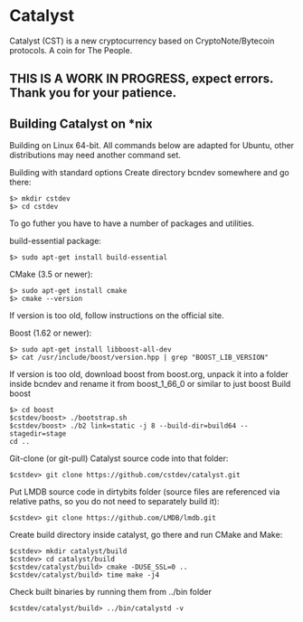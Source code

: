 # Catalyst
Catalyst (CST) is a new cryptocurrency based on CryptoNote/Bytecoin protocols. A coin for The People.

## THIS IS A WORK IN PROGRESS, expect errors. Thank you for your patience.

## Building Catalyst on *nix

Building on Linux 64-bit. 
All commands below are adapted for Ubuntu, other distributions may need another command set.

Building with standard options
Create directory bcndev somewhere and go there:
```
$> mkdir cstdev
$> cd cstdev
```
To go futher you have to have a number of packages and utilities.

build-essential package:
```
$> sudo apt-get install build-essential
```
CMake (3.5 or newer):
```
$> sudo apt-get install cmake 
$> cmake --version
```
If version is too old, follow instructions on the official site.

Boost (1.62 or newer):
```
$> sudo apt-get install libboost-all-dev
$> cat /usr/include/boost/version.hpp | grep "BOOST_LIB_VERSION"
```
If version is too old, download boost from boost.org, unpack it into a folder inside bcndev and rename it from boost_1_66_0 or similar to just boost Build boost
```
$> cd boost
$cstdev/boost> ./bootstrap.sh
$cstdev/boost> ./b2 link=static -j 8 --build-dir=build64 --stagedir=stage
cd ..
```
Git-clone (or git-pull) Catalyst source code into that folder:
```
$cstdev> git clone https://github.com/cstdev/catalyst.git
```
Put LMDB source code in dirtybits folder (source files are referenced via relative paths, so you do not need to separately build it):
```
$cstdev> git clone https://github.com/LMDB/lmdb.git
```
Create build directory inside catalyst, go there and run CMake and Make:
```
$cstdev> mkdir catalyst/build
$cstdev> cd catalyst/build
$cstdev/catalyst/build> cmake -DUSE_SSL=0 ..
$cstdev/catalyst/build> time make -j4
```
Check built binaries by running them from ../bin folder
```
$cstdev/catalyst/build> ../bin/catalystd -v
```
